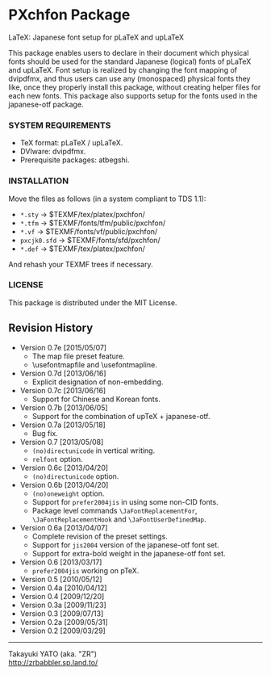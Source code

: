 PXchfon Package
===============

LaTeX: Japanese font setup for pLaTeX and upLaTeX

This package enables users to declare in their document which physical
fonts should be used for the standard Japanese (logical) fonts of pLaTeX
and upLaTeX. Font setup is realized by changing the font mapping of
dvipdfmx, and thus users can use any (monospaced) physical fonts they
like, once they properly install this package, without creating helper
files for each new fonts. This package also supports setup for the fonts
used in the japanese-otf package.

### SYSTEM REQUIREMENTS

  - TeX format: pLaTeX / upLaTeX.
  - DVIware: dvipdfmx.
  - Prerequisite packages: atbegshi.

### INSTALLATION

Move the files as follows (in a system compliant to TDS 1.1):

  - `*.sty`      → $TEXMF/tex/platex/pxchfon/
  - `*.tfm`      → $TEXMF/fonts/tfm/public/pxchfon/
  - `*.vf`       → $TEXMF/fonts/vf/public/pxchfon/
  - `pxcjk0.sfd` → $TEXMF/fonts/sfd/pxchfon/
  - `*.def`      → $TEXMF/tex/platex/pxchfon/

And rehash your TEXMF trees if necessary.

### LICENSE

This package is distributed under the MIT License.

Revision History
----------------

  * Version 0.7e [2015/05/07]
      - The map file preset feature.
      - \usefontmapfile and \usefontmapline.
  * Version 0.7d [2013/06/16]
      - Explicit designation of non-embedding.
  * Version 0.7c [2013/06/16]
      - Support for Chinese and Korean fonts.
  * Version 0.7b [2013/06/05]
      - Support for the combination of upTeX + japanese-otf.
  * Version 0.7a [2013/05/18]
      - Bug fix.
  * Version 0.7  [2013/05/08]
      - `(no)directunicode` in vertical writing.
      - `relfont` option.
  * Version 0.6c [2013/04/20]
      - `(no)directunicode` option.
  * Version 0.6b [2013/04/20]
      - `(no)oneweight` option.
      - Support for `prefer2004jis` in using some non-CID fonts.
      - Package level commands `\JaFontReplacementFor`,
        `\JaFontReplacementHook` and `\JaFontUserDefinedMap`.
  * Version 0.6a [2013/04/07]
      - Complete revision of the preset settings.
      - Support for `jis2004` version of the japanese-otf font set.
      - Support for extra-bold  weight in the japanese-otf font set.
  * Version 0.6  [2013/03/17]
      - `prefer2004jis` working on pTeX.
  * Version 0.5  [2010/05/12]
  * Version 0.4a [2010/04/12]
  * Version 0.4  [2009/12/20]
  * Version 0.3a [2009/11/23]
  * Version 0.3  [2009/07/13]
  * Version 0.2a [2009/05/31]
  * Version 0.2  [2009/03/29]

--------------------
Takayuki YATO (aka. "ZR")  
http://zrbabbler.sp.land.to/
